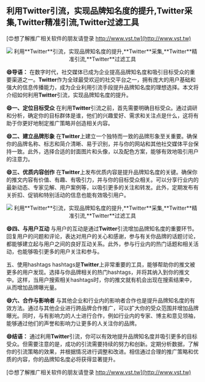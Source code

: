 ## **利用**Twitter**引流，实现品牌知名度的提升,**Twitter**采集,**Twitter**精准引流,**Twitter**过滤工具**

[😍想了解推广相关软件的朋友请登录 http://www.vst.tw](http://www.vst.tw)

 <center><img src="https://vst.tw/MP4/tuiguang/png/2.png" alt="利用**Twitter**引流，实现品牌知名度的提升,**Twitter**采集,**Twitter**精准引流,**Twitter**过滤工具"></center>

**😄导语：**
在数字时代，社交媒体已成为企业提高品牌知名度和吸引目标受众的重要渠道之一。**Twitter**作为全球最受欢迎的社交平台之一，拥有庞大的用户基础和强大的信息传播能力，成为企业利用引流手段提升品牌知名度的理想选择。本文将介绍如何利用**Twitter**引流，实现品牌知名度的提升。

**😄一、定位目标受众**
在利用**Twitter**引流之前，首先需要明确目标受众。通过调研和分析，确定你的目标群体是谁，他们的兴趣爱好、需求和关注点是什么，这将有助于你更好地制定推广策略并创造相关内容。

**😄二、建立品牌形象**
在**Twitter**上建立一个独特而一致的品牌形象至关重要。确保你的品牌名称、标志和简介清晰、易于识别，并与你的网站和其他社交媒体平台保持一致。此外，选择合适的封面图片和头像，以及配色方案，能够有效地吸引用户的注意力。

**😄三、优质内容创作**
在**Twitter**上发布优质内容是提升品牌知名度的关键。确保你的推文内容有价值、有趣、有吸引力，并与你的目标受众相关。可以分享行业内的最新动态、专家见解、用户案例等，以吸引更多的关注和转发。此外，定期发布有关折扣、促销和特别活动的信息也能有效吸引用户。

 <center><img src="https://vst.tw/MP4/tuiguang/png/7.png" alt="利用**Twitter**引流，实现品牌知名度的提升,**Twitter**采集,**Twitter**精准引流,**Twitter**过滤工具"></center>

**😄四、与用户互动**
与用户的互动是通过**Twitter**引流增加品牌知名度的重要环节。回复用户的问题和评论，表达对用户的关心和感谢，参与有关你品牌的话题讨论，都能够建立起与用户之间的良好互动关系。此外，参与行业内的热门话题和相关活动，也能够吸引更多的用户关注和参与。

五、使用hashtags
hashtags是**Twitter**上非常重要的工具，能够帮助你的推文被更多的用户发现。选择与你品牌相关的热门hashtags，并将其纳入到你的推文中。这样，当用户搜索相关hashtags时，你的推文就有机会出现在搜索结果中，从而增加品牌曝光量。

**😄六、合作与影响者**
与其他企业和行业内的影响者合作也是提升品牌知名度的有效方法。通过与其他企业进行跨品牌合作推广，可以扩大你的受众范围并增加品牌曝光。同时，与有影响力的人士进行合作，例如行业内的专家、博主和意见领袖，能够通过他们的声誉和影响力让更多的人关注你的品牌。

**😄结语：**
通过利用**Twitter**引流，你可以有效地提升品牌知名度并吸引更多的目标受众。但需要注意的是，成功的引流需要持续的努力和创新。定期分析数据，了解你的引流策略的效果，并根据情况进行调整和改进。相信通过合理的推广策略和优质的内容，你的品牌知名度必将获得显著提升。

[😍想了解推广相关软件的朋友请登录 http://www.vst.tw](http://www.vst.tw)



